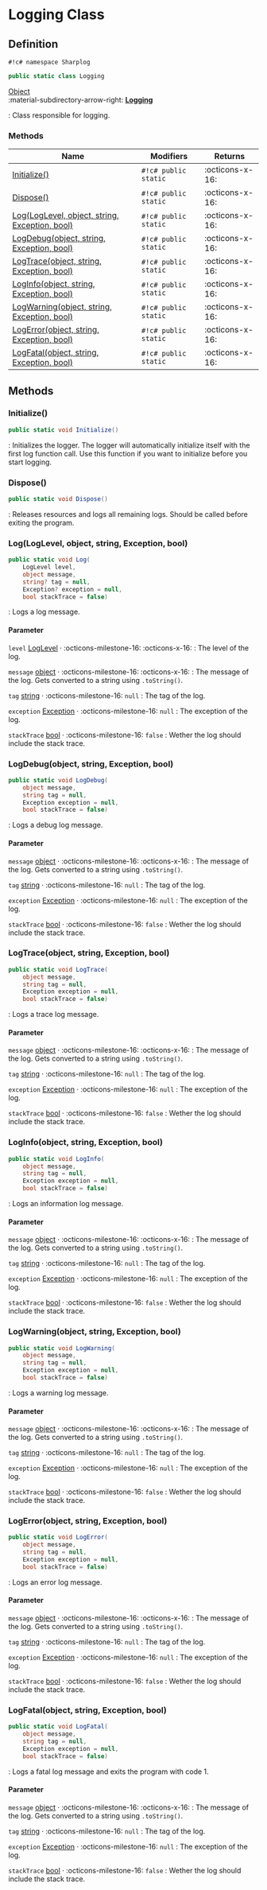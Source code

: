 # Logging Class

## Definition

`#!c# namespace Sharplog`

``` c#
public static class Logging
```

[Object](https://docs.microsoft.com/en-us/dotnet/api/system.object)<br>
:material-subdirectory-arrow-right: [**Logging**](./)

:   Class responsible for logging.

### Methods

| Name                                                                                        | Modifiers            | Returns         |
| ------------------------------------------------------------------------------------------- | -------------------- | --------------- |
| [Initialize()](#initialize)                                                                 | `#!c# public static` | :octicons-x-16: |
| [Dispose()](#dispose)                                                                       | `#!c# public static` | :octicons-x-16: |
| [Log(LogLevel, object, string, Exception, bool)](#logloglevel-object-string-exception-bool) | `#!c# public static` | :octicons-x-16: |
| [LogDebug(object, string, Exception, bool)](#logdebugobject-string-exception-bool)          | `#!c# public static` | :octicons-x-16: |
| [LogTrace(object, string, Exception, bool)](#logtraceobject-string-exception-bool)          | `#!c# public static` | :octicons-x-16: |
| [LogInfo(object, string, Exception, bool)](#loginfoobject-string-exception-bool)            | `#!c# public static` | :octicons-x-16: |
| [LogWarning(object, string, Exception, bool)](#logwarningobject-string-exception-bool)      | `#!c# public static` | :octicons-x-16: |
| [LogError(object, string, Exception, bool)](#logerrorobject-string-exception-bool)          | `#!c# public static` | :octicons-x-16: |
| [LogFatal(object, string, Exception, bool)](#logfatalobject-string-exception-bool)          | `#!c# public static` | :octicons-x-16: |

## Methods

### Initialize()

```c#
public static void Initialize()
```

:   Initializes the logger. The logger will automatically initialize itself with the first log function call. Use this function if you want to initialize before you start logging.

### Dispose()

```c#
public static void Dispose()
```

:   Releases resources and logs all remaining logs. Should be called before exiting the program.

### Log(LogLevel, object, string, Exception, bool)

```c#
public static void Log(
    LogLevel level,
    object message,
    string? tag = null,
    Exception? exception = null,
    bool stackTrace = false)
```

:   Logs a log message.

#### Parameter

`level` [LogLevel](LogLevel.md)  · :octicons-milestone-16: :octicons-x-16:
:   The level of the log.

`message` [object](https://docs.microsoft.com/en-us/dotnet/api/system.object)  · :octicons-milestone-16: :octicons-x-16:
:   The message of the log. Gets converted to a string using `.toString()`.


`tag` [string](https://docs.microsoft.com/en-us/dotnet/api/system.string)  · :octicons-milestone-16: `null`
:   The tag of the log.

`exception` [Exception](https://docs.microsoft.com/en-us/dotnet/api/system.exception)  · :octicons-milestone-16: `null`
:   The exception of the log.

`stackTrace` [bool](https://learn.microsoft.com/en-us/dotnet/csharp/language-reference/builtin-types/bool)  · :octicons-milestone-16: `false`
:   Wether the log should include the stack trace.

### LogDebug(object, string, Exception, bool)

```c#
public static void LogDebug(
    object message,
    string tag = null, 
    Exception exception = null, 
    bool stackTrace = false)
```

:   Logs a debug log message.

#### Parameter

`message` [object](https://docs.microsoft.com/en-us/dotnet/api/system.object)  · :octicons-milestone-16: :octicons-x-16:
:   The message of the log. Gets converted to a string using `.toString()`.


`tag` [string](https://docs.microsoft.com/en-us/dotnet/api/system.string)  · :octicons-milestone-16: `null`
:   The tag of the log.

`exception` [Exception](https://docs.microsoft.com/en-us/dotnet/api/system.exception)  · :octicons-milestone-16: `null`
:   The exception of the log.

`stackTrace` [bool](https://learn.microsoft.com/en-us/dotnet/csharp/language-reference/builtin-types/bool)  · :octicons-milestone-16: `false`
:   Wether the log should include the stack trace.

### LogTrace(object, string, Exception, bool)

```c#
public static void LogTrace(
    object message,
    string tag = null, 
    Exception exception = null, 
    bool stackTrace = false)
```

:   Logs a trace log message.

#### Parameter

`message` [object](https://docs.microsoft.com/en-us/dotnet/api/system.object)  · :octicons-milestone-16: :octicons-x-16:
:   The message of the log. Gets converted to a string using `.toString()`.

`tag` [string](https://docs.microsoft.com/en-us/dotnet/api/system.string)  · :octicons-milestone-16: `null`
:   The tag of the log.

`exception` [Exception](https://docs.microsoft.com/en-us/dotnet/api/system.exception)  · :octicons-milestone-16: `null`
:   The exception of the log.

`stackTrace` [bool](https://learn.microsoft.com/en-us/dotnet/csharp/language-reference/builtin-types/bool)  · :octicons-milestone-16: `false`
:   Wether the log should include the stack trace.

### LogInfo(object, string, Exception, bool)

```c#
public static void LogInfo(
    object message,
    string tag = null, 
    Exception exception = null, 
    bool stackTrace = false)
```

:   Logs an information log message.

#### Parameter

`message` [object](https://docs.microsoft.com/en-us/dotnet/api/system.object)  · :octicons-milestone-16: :octicons-x-16:
:   The message of the log. Gets converted to a string using `.toString()`.

`tag` [string](https://docs.microsoft.com/en-us/dotnet/api/system.string)  · :octicons-milestone-16: `null`
:   The tag of the log.

`exception` [Exception](https://docs.microsoft.com/en-us/dotnet/api/system.exception)  · :octicons-milestone-16: `null`
:   The exception of the log.

`stackTrace` [bool](https://learn.microsoft.com/en-us/dotnet/csharp/language-reference/builtin-types/bool)  · :octicons-milestone-16: `false`
:   Wether the log should include the stack trace.

### LogWarning(object, string, Exception, bool)

```c#
public static void LogWarning(
    object message,
    string tag = null, 
    Exception exception = null, 
    bool stackTrace = false)
```

:   Logs a warning log message.

#### Parameter

`message` [object](https://docs.microsoft.com/en-us/dotnet/api/system.object)  · :octicons-milestone-16: :octicons-x-16:
:   The message of the log. Gets converted to a string using `.toString()`.

`tag` [string](https://docs.microsoft.com/en-us/dotnet/api/system.string)  · :octicons-milestone-16: `null`
:   The tag of the log.

`exception` [Exception](https://docs.microsoft.com/en-us/dotnet/api/system.exception)  · :octicons-milestone-16: `null`
:   The exception of the log.

`stackTrace` [bool](https://learn.microsoft.com/en-us/dotnet/csharp/language-reference/builtin-types/bool)  · :octicons-milestone-16: `false`
:   Wether the log should include the stack trace.

### LogError(object, string, Exception, bool)

```c#
public static void LogError(
    object message,
    string tag = null, 
    Exception exception = null, 
    bool stackTrace = false)
```

:   Logs an error log message.

#### Parameter

`message` [object](https://docs.microsoft.com/en-us/dotnet/api/system.object)  · :octicons-milestone-16: :octicons-x-16:
:   The message of the log. Gets converted to a string using `.toString()`.

`tag` [string](https://docs.microsoft.com/en-us/dotnet/api/system.string)  · :octicons-milestone-16: `null`
:   The tag of the log.

`exception` [Exception](https://docs.microsoft.com/en-us/dotnet/api/system.exception)  · :octicons-milestone-16: `null`
:   The exception of the log.

`stackTrace` [bool](https://learn.microsoft.com/en-us/dotnet/csharp/language-reference/builtin-types/bool)  · :octicons-milestone-16: `false`
:   Wether the log should include the stack trace.

### LogFatal(object, string, Exception, bool)

```c#
public static void LogFatal(
    object message,
    string tag = null, 
    Exception exception = null, 
    bool stackTrace = false)
```

:   Logs a fatal log message and exits the program with code 1.

#### Parameter

`message` [object](https://docs.microsoft.com/en-us/dotnet/api/system.object)  · :octicons-milestone-16: :octicons-x-16:
:   The message of the log. Gets converted to a string using `.toString()`.

`tag` [string](https://docs.microsoft.com/en-us/dotnet/api/system.string)  · :octicons-milestone-16: `null`
:   The tag of the log.

`exception` [Exception](https://docs.microsoft.com/en-us/dotnet/api/system.exception)  · :octicons-milestone-16: `null`
:   The exception of the log.

`stackTrace` [bool](https://learn.microsoft.com/en-us/dotnet/csharp/language-reference/builtin-types/bool)  · :octicons-milestone-16: `false`
:   Wether the log should include the stack trace.
